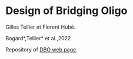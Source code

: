 # Design of Bridging Oligo

Gilles Tellier et Florent Hubé. 

Bogard*,Tellier* et al.,2022

Repository of [DBO web page](https://parisepigenetics.github.io/DBO/).


